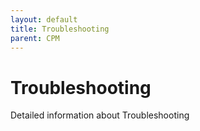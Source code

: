 ```yaml
---
layout: default
title: Troubleshooting
parent: CPM
---
```

# Troubleshooting

Detailed information about Troubleshooting
